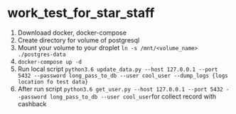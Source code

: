 # work_test_for_star_staff
1. Downloaad docker, docker-compose
2. Create directory for volume of postgresql
3. Mount your volume to your droplet `ln -s /mnt/<volume_name> ./postgres-data`
4. `docker-compose up -d`
5. Run local script `python3.6 update_data.py --host 127.0.0.1 --port 5432 --password long_pass_to_db --user cool_user --dump_logs {logs location fo test data}`
6. After run script `python3.6 get_user.py --host 127.0.0.1 --port 5432 --password long_pass_to_db --user cool_user`for collect record with cashback 
